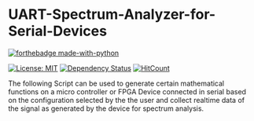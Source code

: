 # UART-Spectrum-Analyzer-for-Serial-Devices

[![forthebadge made-with-python](http://ForTheBadge.com/images/badges/made-with-python.svg)](https://www.python.org/)

[![License: MIT](https://img.shields.io/badge/License-MIT-yellow.svg)](https://opensource.org/licenses/MIT)
[![Dependency Status](https://david-dm.org/dwij2812/UART-Spectrum-Analyzer-for-Serial-Devices.svg?style=flat)](https://david-dm.org/dwij2812/UART-Spectrum-Analyzer-for-Serial-Devices)
[![HitCount](http://hits.dwyl.io/dwij2812/UART-Spectrum-Analyzer-for-Serial-Devices.svg)](http://hits.dwyl.io/dwij2812/UART-Spectrum-Analyzer-for-Serial-Devices)


The following Script can be used to generate certain mathematical functions on a micro controller or FPGA Device connected in serial based on the configuration selected by the the user and collect realtime data of the signal as generated by the device for spectrum analysis.
